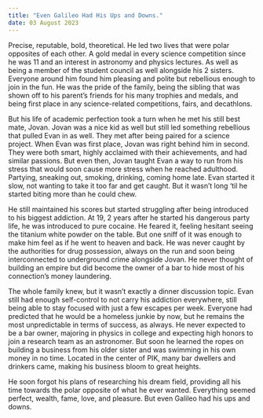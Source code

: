 ```yaml
---
title: "Even Galileo Had His Ups and Downs."
date: 03 August 2023
---
```


Precise, reputable, bold, theoretical. He led two lives that were polar opposites of each other. A gold medal in every science competition since he was 11 and an interest in astronomy and physics lectures. As well as being a member of the student council as well alongside his 2 sisters. Everyone around him found him pleasing and polite but rebellious enough to join in the fun. He was the pride of the family, being the sibling that was shown off to his parent’s friends for his many trophies and medals, and being first place in any science-related competitions, fairs, and decathlons.

But his life of academic perfection took a turn when he met his still best mate, Jovan. Jovan was a nice kid as well but still led something rebellious that pulled Evan in as well. They met after being paired for a science project. When Evan was first place, Jovan was right behind him in second. They were both smart, highly acclaimed with their achievements, and had similar passions. But even then, Jovan taught Evan a way to run from his stress that would soon cause more stress when he reached adulthood. Partying, sneaking out, smoking, drinking, coming home late. Evan started it slow, not wanting to take it too far and get caught. But it wasn’t long ‘til he started biting more than he could chew.

He still maintained his scores but started struggling after being introduced to his biggest addiction. At 19, 2 years after he started his dangerous party life, he was introduced to pure cocaine. He feared it, feeling hesitant seeing the titanium white powder on the table. But one sniff of it was enough to make him feel as if he went to heaven and back. He was never caught by the authorities for drug possession, always on the run and soon being interconnected to underground crime alongside Jovan. He never thought of building an empire but did become the owner of a bar to hide most of his connection’s money laundering.

The whole family knew, but it wasn’t exactly a dinner discussion topic. Evan still had enough self-control to not carry his addiction everywhere, still being able to stay focused with just a few escapes per week. Everyone had predicted that he would be a homeless junkie by now, but he remains the most unpredictable in terms of success, as always. He never expected to be a bar owner, majoring in physics in college and expecting high honors to join a research team as an astronomer. But soon he learned the ropes on building a business from his older sister and was swimming in his own money in no time. Located in the center of PIK, many bar dwellers and drinkers came, making his business bloom to great heights.

He soon forgot his plans of researching his dream field, providing all his time towards the polar opposite of what he ever wanted. Everything seemed perfect, wealth, fame, love, and pleasure. But even Galileo had his ups and downs.
